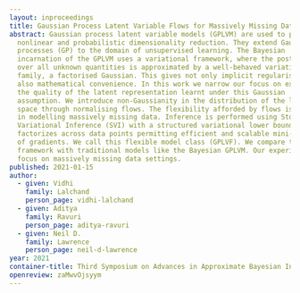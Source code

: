 ```yaml
---
layout: inproceedings
title: Gaussian Process Latent Variable Flows for Massively Missing Data
abstract: Gaussian process latent variable models (GPLVM) are used to perform
  nonlinear and probabilistic dimensionality reduction. They extend Gaussian
  processes (GP) to the domain of unsupervised learning. The Bayesian
  incarnation of the GPLVM uses a variational framework, where the posterior
  over all unknown quantities is approximated by a well-behaved variational
  family, a factorised Gaussian. This gives not only implicit regularisation but
  also mathematical convenience. In this work we narrow our focus on examining
  the quality of the latent representation learnt under this Gaussian
  assumption. We introduce non-Gaussianity in the distribution of the latent
  space through normalising flows. The flexibility afforded by flows is critical
  in modelling massively missing data. Inference is performed using Stochastic
  Variational Inference (SVI) with a structured variational lower bound that
  factorizes across data points permitting efficient and scalable mini-batching
  of gradients. We call this flexible model class (GPLVF). We compare this
  framework with traditional models like the Bayesian GPLVM. Our experiments
  focus on massively missing data settings.
published: 2021-01-15
author:
  - given: Vidhi
    family: Lalchand
    person_page: vidhi-lalchand
  - given: Aditya
    family: Ravuri
    person_page: aditya-ravuri
  - given: Neil D.
    family: Lawrence
    person_page: neil-d-lawrence
year: 2021
container-title: Third Symposium on Advances in Approximate Bayesian Inference
openreview: zaMwvOjsyym
---
```


